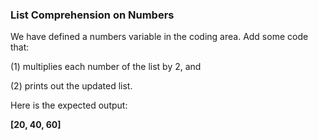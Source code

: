 ### List Comprehension on Numbers
We have defined a numbers variable in the coding area. Add some code that:

(1) multiplies each number of the list by 2, and

(2) prints out the updated list.

Here is the expected output:

**[20, 40, 60]**